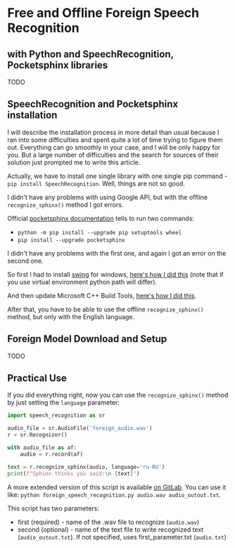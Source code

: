 # Free and Offline Foreign Speech Recognition
## with Python and SpeechRecognition, Pocketsphinx libraries

TODO

## SpeechRecognition and Pocketsphinx installation

I will describe the installation process in more detail than usual because I ran into some difficulties and spent quite a lot of time trying to figure them out. Everything can go smoothly in your case, and I will be only happy for you. But a large number of difficulties and the search for sources of their solution just prompted me to write this article.

Actually, we have to install one single library with one single pip command - `pip install SpeechRecognition`. Well, things are not so good.

I didn't have any problems with using Google API, but with the offline `recognize_sphinx()` method I got errors.

Official [pocketsphinx documentation](https://pypi.org/project/pocketsphinx/) tells to run two commands:
- `python -m pip install --upgrade pip setuptools wheel`
- `pip install --upgrade pocketsphinx`

I didn't have any problems with the first one, and again I got an error on the second one.

So first I had to install [swing](http://www.swig.org/index.php) for windows, [here's how I did this](https://stackoverflow.com/questions/44504899/installing-pocketsphinx-python-module-command-swig-exe-failed) (note that if you use virtual environment python path will differ).

And then update Microsoft C++ Build Tools, [here's how I did this](https://docs.microsoft.com/en-us/answers/questions/136595/error-microsoft-visual-c-140-or-greater-is-require.html).

After that, you have to be able to use the offline `recognize_sphinx()` method, but only with the English language.

## Foreign Model Download and Setup 

TODO

## Practical Use

If you did everything right, now you can use the `recognize_sphinx()` method by just setting the `language` parameter:

```python
import speech_recognition as sr 

audio_file = sr.AudioFile('foreign_audio.wav')
r = sr.Recognizer()

with audio_file as af:
    audio = r.record(af)

text = r.recognize_sphinx(audio, language='ru-RU')
print(f"Sphinx thinks you said:\n {text}")
```

A more extended version of this script is available [on GitLab](https://gitlab.com/Winston-90/foreign_speech_recognition). You can use it like: `python foreign_speech_recognition.py audio.wav audio_outout.txt`.

This script has two parameters:
- first (required) - name of the .wav file to recognize (`audio.wav`)
- second (optional) - name of the text file to write recognized text (`audio_outout.txt`). If not specified, uses first_parameter.txt (`audio.txt`)

